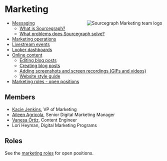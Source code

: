 # Marketing


<img align="right" src="https://sourcegraphstatic.com/marketing-logo.gif" style="max-height:100%" alt="Sourcegraph Marketing team logo"/>

- [Messaging](messaging.md)
  - [What is Sourcegraph?](messaging.md#sourcegraph-value-proposition)
  - [What problems does Sourcegraph solve?](messaging.md#what-problems-does-sourcegraph-solve)
- [Marketing operations](marketing_operations.md)
- [Livestream events](livestream.md)
- [Looker dashboards](https://sourcegraph.looker.com/browse/boards/2)
- [Online content](content.md)
  - [Editing blog posts](editing_blog_posts.md)
  - [Creating blog posts](creating_blog_posts.md)
  - [Adding screenshots and screen recordings (GIFs and videos)](adding_screenshots_screen_recording.md)
  - [Website style guide](website_style_guide.md)
- [Marketing roles - open positions](roles/index.md) 

## Members

- [Kacie Jenkins](../../company/team/index.md##kacie-jenkins-sheher), VP of Marketing
- [Aileen Agricola](../../company/team/index.md#aileen-agricola-sheher), Senior Digital Marketing Manager
- [Vanesa Ortiz](../../company/team/index.md#vanesa-ortiz-she-her), Content Engineer
- Lori Heyman, Digital Marketing Programs

## Roles

See the [marketing roles](roles/index.md) for open positions.
